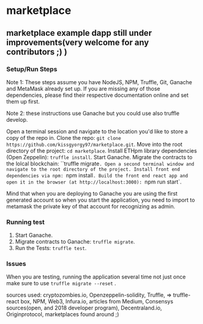 # marketplace
## marketplace example dapp still under improvements(very welcome for any contributors ;) )

### Setup/Run Steps
Note 1: These steps assume you have NodeJS, NPM, Truffle, Git, Ganache and MetaMask already set up. If you are missing any of those dependencies, please find their respective documentation online and set them up first.

Note 2: these instructions use Ganache but you could use also truffle develop.

Open a terminal session and navigate to the location you'd like to store a copy of the repo in.
Clone the repo: `git clone https://github.com/kissgyorgy97/marketplace.git`.
Move into the root directory of the project: `cd marketplace`.
Install ETHpm library dependencies (Open Zeppelin): `truffle install`.
Start Ganache.
Migrate the contracts to the lolcal blockchain: ``truffle migrate`.
Open a second terminal window and navigate to the root directory of the project.
Install front end dependencies via npm: `npm install`.
Build the front end react app and open it in the browser (at http://localhost:3000): `npm run start`.

Mind that when you are deploying to Ganache you are using the first generated account so when you start the application, you need to import to metamask the private key of that account for recognizing as admin.

### Running test

1. Start Ganache.
2. Migrate contracts to Ganache: `truffle migrate`.
3. Run the Tests: `truffle test`.

### Issues

When you are testing, running the application several time not just once make sure to use `truffle migrate --reset` .


sources used:
cryptozombies.io, Openzeppelin-solidity, Truffle, => truffle-react box, NPM, Web3, Infura.io, articles from Medium, 
Consensys sources(open, and 2018 developer program), Decentraland.io, Originprotocol, marketplaces found around ;)
